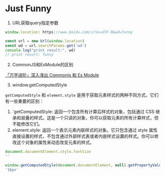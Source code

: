 # Just Funny

1. URL获取query指定参数
``` js
window.location: https://www.baidu.com/s?ie=UTF-8&wd=funny

const url = new Url(window.location)
const wd = url.searchParams.get('wd')
console.log("print result:", wd)
// print result: funny
```
2. CommonJS和EsModule的区别

[「万字进阶」深入浅出 Commonjs 和 Es Module](https://juejin.cn/post/6994224541312483336?searchId=2023120514144604D7F1A48D8054CF12B8)

3. window.getComputedStyle

`getComputedStyle` 和 `element.style` 是用于获取元素样式的两种不同方式，它们有一些重要的区别：
1. `getComputedStyle: 返回一个包含所有计算后样式的对象，包括通过 CSS 继承和层叠的样式。这是一个只读的对象，你可以获取元素的所有计算样式，但不能修改它们。
2. element.style: 返回一个表示元素内联样式的对象。它只包含通过 style 属性直接设置的样式，不包含通过外部样式表或者内嵌样式设置的样式。你可以修改这个对象的属性来动态改变元素的样式。

```js
document.documentElement.style.fontSize
''

window.getComputedStyle(document.documentElement, null).getPropertyValue('font-size')
'16px'
```